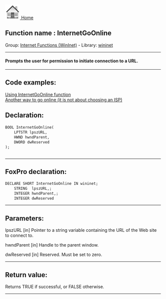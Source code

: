 [<img src="../../images/home.png"> Home ](https://github.com/VFPX/Win32API)  

## Function name : InternetGoOnline
Group: [Internet Functions (WinInet)](../../functions_group.md#Internet_Functions_(WinInet))  -  Library: [wininet](../../../libraries.md#wininet)  
***  


#### Prompts the user for permission to initiate connection to a URL.
***  


## Code examples:
[Using InternetGoOnline function](../../samples/sample_067.md)  
[Another way to go online (it is not about choosing an ISP)](../../samples/sample_141.md)  

## Declaration:
```foxpro  
BOOL InternetGoOnline(
    LPTSTR lpszURL,
    HWND hwndParent,
    DWORD dwReserved
);
  
```  
***  


## FoxPro declaration:
```foxpro  
DECLARE SHORT InternetGoOnline IN wininet;
	STRING  lpszURL,;
	INTEGER hwndParent,;
	INTEGER dwReserved  
```  
***  


## Parameters:
lpszURL
[in] Pointer to a string variable containing the URL of the Web site to connect to.

hwndParent
[in] Handle to the parent window.

dwReserved
[in] Reserved. Must be set to zero.  
***  


## Return value:
Returns TRUE if successful, or FALSE otherwise.  
***  


